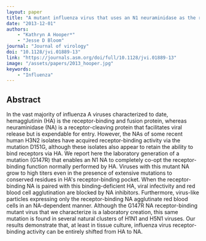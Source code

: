 ```yaml
---
layout: paper
title: "A mutant influenza virus that uses an N1 neuraminidase as the receptor-binding protein"
date: "2013-12-01"
authors: 
    - "Kathryn A Hooper*"
    - "Jesse D Bloom"
journal: "Journal of virology"
doi: "10.1128/jvi.01889-13"
link: "https://journals.asm.org/doi/full/10.1128/jvi.01889-13"
image: "/assets/papers/2013_hooper.jpg"
keywords:
    - "Influenza"
---
```


## Abstract

In the vast majority of influenza A viruses characterized to date, hemagglutinin (HA) is the receptor-binding and fusion protein, whereas neuraminidase (NA) is a receptor-cleaving protein that facilitates viral release but is expendable for entry. However, the NAs of some recent human H3N2 isolates have acquired receptor-binding activity via the mutation D151G, although these isolates also appear to retain the ability to bind receptors via HA. We report here the laboratory generation of a mutation (G147R) that enables an N1 NA to completely co-opt the receptor-binding function normally performed by HA. Viruses with this mutant NA grow to high titers even in the presence of extensive mutations to conserved residues in HA's receptor-binding pocket. When the receptor-binding NA is paired with this binding-deficient HA, viral infectivity and red blood cell agglutination are blocked by NA inhibitors. Furthermore, virus-like particles expressing only the receptor-binding NA agglutinate red blood cells in an NA-dependent manner. Although the G147R NA receptor-binding mutant virus that we characterize is a laboratory creation, this same mutation is found in several natural clusters of H1N1 and H5N1 viruses. Our results demonstrate that, at least in tissue culture, influenza virus receptor-binding activity can be entirely shifted from HA to NA.
